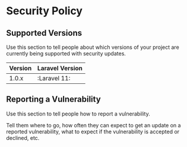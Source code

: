 # Security Policy

## Supported Versions

Use this section to tell people about which versions of your project are
currently being supported with security updates.

| Version | Laravel Version  |
| ------- | ------------------ |
| 1.0.x   | :Laravel 11: |

## Reporting a Vulnerability

Use this section to tell people how to report a vulnerability.

Tell them where to go, how often they can expect to get an update on a
reported vulnerability, what to expect if the vulnerability is accepted or
declined, etc.
